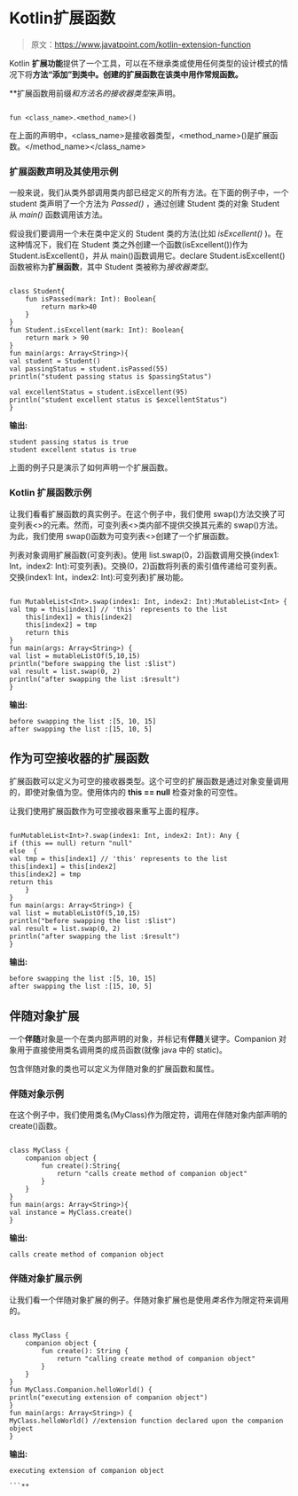 # Kotlin扩展函数

> 原文：<https://www.javatpoint.com/kotlin-extension-function>

Kotlin **扩展功能**提供了一个工具，可以在不继承类或使用任何类型的设计模式的情况下将**方法“添加”到类中。创建的扩展函数在该类中用作常规函数。**

 **扩展函数用前缀*和方法名的接收器类型*来声明。

```

fun <class_name>.<method_name>()

```

在上面的声明中，<class_name>是接收器类型，<method_name>()是扩展函数。</method_name></class_name>

### 扩展函数声明及其使用示例

一般来说，我们从类外部调用类内部已经定义的所有方法。在下面的例子中，一个 student 类声明了一个方法为 *Passed()* ，通过创建 Student 类的对象 Student 从 *main()* 函数调用该方法。

假设我们要调用一个未在类中定义的 Student 类的方法(比如 *isExcellent()* )。在这种情况下，我们在 Student 类之外创建一个函数(isExcellent())作为 Student.isExcellent()，并从 main()函数调用它。declare Student.isExcellent()函数被称为**扩展函数**，其中 Student 类被称为*接收器类型*。

```

class Student{
    fun isPassed(mark: Int): Boolean{
        return mark>40
    }
}
fun Student.isExcellent(mark: Int): Boolean{
    return mark > 90
}
fun main(args: Array<String>){
val student = Student()
val passingStatus = student.isPassed(55)
println("student passing status is $passingStatus")

val excellentStatus = student.isExcellent(95)
println("student excellent status is $excellentStatus")
}

```

**输出:**

```
student passing status is true
student excellent status is true

```

上面的例子只是演示了如何声明一个扩展函数。

### Kotlin 扩展函数示例

让我们看看扩展函数的真实例子。在这个例子中，我们使用 swap()方法交换了可变列表<>的元素。然而，可变列表<>类内部不提供交换其元素的 swap()方法。为此，我们使用 swap()函数为可变列表<>创建了一个扩展函数。

列表对象调用扩展函数(可变列表<int>)。使用 list.swap(0，2)函数调用交换(index1: Int，index2: Int):可变列表<int>)。交换(0，2)函数将列表的索引值传递给可变列表<int>。交换(index1: Int，index2: Int):可变列表<int>)扩展功能。</int></int></int></int>

```

fun MutableList<Int>.swap(index1: Int, index2: Int):MutableList<Int> {
val tmp = this[index1] // 'this' represents to the list
    this[index1] = this[index2]
    this[index2] = tmp
    return this
}
fun main(args: Array<String>) {
val list = mutableListOf(5,10,15)
println("before swapping the list :$list")
val result = list.swap(0, 2)
println("after swapping the list :$result")
}

```

**输出:**

```
before swapping the list :[5, 10, 15]
after swapping the list :[15, 10, 5]

```

## 作为可空接收器的扩展函数

扩展函数可以定义为可空的接收器类型。这个可空的扩展函数是通过对象变量调用的，即使对象值为空。使用体内的 **this == null** 检查对象的可空性。

让我们使用扩展函数作为可空接收器来重写上面的程序。

```

funMutableList<Int>?.swap(index1: Int, index2: Int): Any {
if (this == null) return "null"
else  {
val tmp = this[index1] // 'this' represents to the list
this[index1] = this[index2]
this[index2] = tmp
return this
    }
}
fun main(args: Array<String>) {
val list = mutableListOf(5,10,15)
println("before swapping the list :$list")
val result = list.swap(0, 2)
println("after swapping the list :$result")
}

```

**输出:**

```
before swapping the list :[5, 10, 15]
after swapping the list :[15, 10, 5]

```

## 伴随对象扩展

一个**伴随**对象是一个在类内部声明的对象，并标记有**伴随**关键字。Companion 对象用于直接使用类名调用类的成员函数(就像 java 中的 static)。

包含伴随对象的类也可以定义为伴随对象的扩展函数和属性。

### 伴随对象示例

在这个例子中，我们使用类名(MyClass)作为限定符，调用在伴随对象内部声明的 create()函数。

```

class MyClass {
    companion object {
        fun create():String{
            return "calls create method of companion object"
        }
    }
}
fun main(args: Array<String>){
val instance = MyClass.create()
}

```

**输出:**

```
calls create method of companion object

```

### 伴随对象扩展示例

让我们看一个伴随对象扩展的例子。伴随对象扩展也是使用*类名*作为限定符来调用的。

```

class MyClass {
    companion object {
        fun create(): String {
            return "calling create method of companion object"
        }
    }
}
fun MyClass.Companion.helloWorld() {
println("executing extension of companion object")
}
fun main(args: Array<String>) {
MyClass.helloWorld() //extension function declared upon the companion object
}

```

**输出:**

```
executing extension of companion object

```**